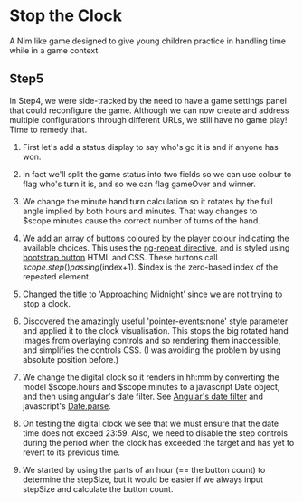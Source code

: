 Stop the Clock
==============

A Nim like game designed to give young children practice in handling time while in a game context.

Step5
-----

In Step4, we were side-tracked by the need to have a game settings panel that could reconfigure the game. Although we can now create and address multiple configurations through different URLs, we still have no game play! Time to remedy that.

1. First let's add a status display to say who's go it is and if anyone has won.

1. In fact we'll split the game status into two fields so we can use colour to flag who's turn it is, and so we can flag gameOver and winner.

1. We change the minute hand turn calculation so it rotates by the full angle implied by both hours and minutes. That way changes to $scope.minutes cause the correct number of turns of the hand.

1. We add an array of buttons coloured by the player colour indicating the available choices. This uses the [ng-repeat directive](http://docs.angularjs.org/api/ng.directive:ngRepeat), and is styled using [bootstrap button](http://getbootstrap.com/2.3.2/base-css.html#buttons) HTML and CSS. These buttons call $scope.step() passing ($index+1). $index is the zero-based index of the repeated element.

1. Changed the title to 'Approaching Midnight' since we are not trying to stop a clock.

1. Discovered the amazingly useful 'pointer-events:none' style parameter and applied it to the clock visualisation. This stops the big rotated hand images from overlaying controls and so rendering them inaccessible, and simplifies the controls CSS. (I was avoiding the problem by using absolute position before.)

1. We change the digital clock so it renders in hh:mm by converting the model $scope.hours and
$scope.minutes to a javascript Date object, and then using angular's date filter. See [Angular's date filter](http://docs.angularjs.org/api/ng.filter:date) and javascript's [Date.parse](https://developer.mozilla.org/en-US/docs/Web/JavaScript/Reference/Global_Objects/Date/parse).

1. On testing the digital clock we see that we must ensure that the date time does not exceed 23:59. Also, we need to disable the step controls during the period when the clock has exceeded the target and has yet to revert to its previous time.

1. We started by using the parts of an hour (== the button count) to determine the stepSize, but it would be easier if we always input stepSize and calculate the button count. 
